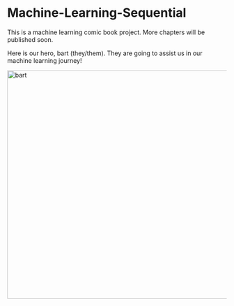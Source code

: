 # Machine-Learning-Sequential
This is a machine learning comic book project. More chapters will be published soon.

Here is our hero, bart (they/them). They are going to assist us in our machine learning journey!

<img width="523" alt="bart" src="https://user-images.githubusercontent.com/77360680/118462285-2ea2b000-b707-11eb-8672-8eecb3f39236.png">
